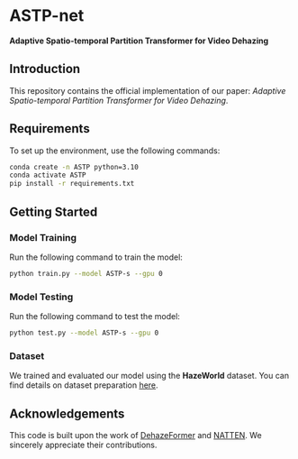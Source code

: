 # ASTP-net

**Adaptive Spatio-temporal Partition Transformer for Video Dehazing**

## Introduction

This repository contains the official implementation of our paper: *Adaptive Spatio-temporal Partition Transformer for Video Dehazing*.

## Requirements

To set up the environment, use the following commands:

```bash
conda create -n ASTP python=3.10
conda activate ASTP
pip install -r requirements.txt
```

## Getting Started

### Model Training

Run the following command to train the model:

```bash
python train.py --model ASTP-s --gpu 0
```

### Model Testing

Run the following command to test the model:

```bash
python test.py --model ASTP-s --gpu 0
```

### Dataset

We trained and evaluated our model using the **HazeWorld** dataset. You can find details on dataset preparation [here](https://github.com/jiaqixuac/MAP-Net/blob/main/docs/dataset_prepare.md).

## Acknowledgements

This code is built upon the work of [DehazeFormer](https://github.com/IDKiro/DehazeFormer) and [NATTEN](https://github.com/SHI-Labs/NATTEN). We sincerely appreciate their contributions.
